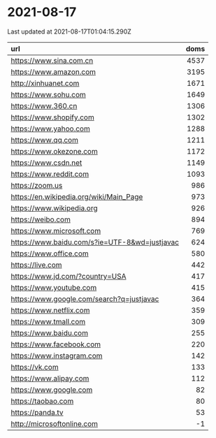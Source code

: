 # 2021-08-17

<!-- BEGIN -->
Last updated at 2021-08-17T01:04:15.290Z

url | doms
:- | -:
https://www.sina.com.cn | 4537
https://www.amazon.com | 3195
http://xinhuanet.com | 1671
https://www.sohu.com | 1649
https://www.360.cn | 1306
https://www.shopify.com | 1302
https://www.yahoo.com | 1288
https://www.qq.com | 1211
https://www.okezone.com | 1172
https://www.csdn.net | 1149
https://www.reddit.com | 1093
https://zoom.us | 986
https://en.wikipedia.org/wiki/Main_Page | 973
https://www.wikipedia.org | 926
https://weibo.com | 894
https://www.microsoft.com | 769
https://www.baidu.com/s?ie=UTF-8&wd=justjavac | 624
https://www.office.com | 580
https://live.com | 442
https://www.jd.com/?country=USA | 417
https://www.youtube.com | 415
https://www.google.com/search?q=justjavac | 364
https://www.netflix.com | 359
https://www.tmall.com | 309
https://www.baidu.com | 255
https://www.facebook.com | 220
https://www.instagram.com | 142
https://vk.com | 133
https://www.alipay.com | 112
https://www.google.com | 82
https://taobao.com | 80
https://panda.tv | 53
http://microsoftonline.com | -1
<!-- END -->
